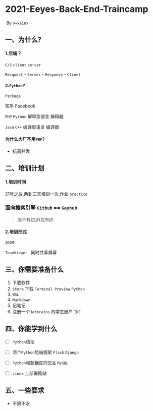 # 2021-Eeyes-Back-End-Traincamp

​																																																	By `y=xsinx`

## 一、为什么?

#### 1.后端？

`C/S`            `client`        `server`

`Resquest`  - `Server`  - `Response` - `Client`

#### 2.`Python`?

`Package`

知乎  Facebook

`PHP`  `Python`   解释型语言     解释器

`Java`     `C++`    编译型语言     编译器

#### 为什么大厂不用`PHP`?

+  抗高并发

## 二、培训计划

#### 1.培训时间

21号之后,两到三天培训一次,作业    `practice`

### **面向搜索引擎**   `Github`  == `Gayhub`  

>  靡不有初,鲜克有终

#### 2.培训形式

`ZOOM` 

`TeamViewer ` 同时共享屏幕 

## 三、你需要准备什么

1. 下载软件  
2. `Store`   下载  `Terminal Preview`  `Python`
3. `WSL`
4. `Markdown` 
5. 记笔记
6. 注册一个`Jetbrains` 的学生账户  `IDE`

## 四、你能学到什么

- [ ] `Python`语法

- [ ] 两个`Python`后端框架  `Flask`  `Django`

- [ ] `Python`和数据库的交互 `MySQL`

- [ ] `Linux` 上部署网站



## 五、一些要求

+ 不鸽不水



 

 

